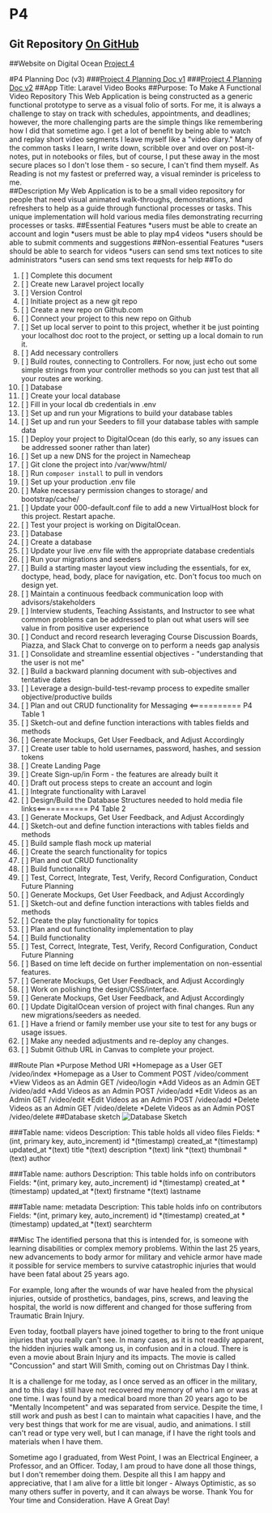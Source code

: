 # P4 
## Git Repository [On GitHub](http://github.com/jpedroza/laravelvideobooks.aacax.net.git)
##Website on Digital Ocean [Project 4](http://laravelvideobooks.aacax.net)

#P4 Planning Doc (v3)
###[Project 4 Planning Doc v1](http://laravelvideobooks.aacax.net/pd1.doc)
###[Project 4 Planning Doc v2](http://laravelvideobooks.aacax.net/pd2.doc)
##App Title: Laravel Video Books 
##Purpose: To Make A Functional Video Repository
This Web Application is being constructed as a generic functional prototype to serve as a visual folio of sorts. 
For me, it is always a challenge to stay on track with schedules, appointments, and deadlines; 
however, the more challenging parts are the simple things like remembering how I did that sometime ago. 
I get a lot of benefit by being able to watch and replay short video segments I leave myself like a "video diary." 
Many of the common tasks I learn, I write down, scribble over and over on post-it-notes, put in notebooks or files, 
but of course, I put these away in the most secure places so I don't lose them - so secure, I can't find them myself. 
As Reading is not my fastest or preferred way, a visual reminder is priceless to me.     
##Description
My Web Application is to be a small video repository for people that need visual animated walk-throughs, demonstrations, and refreshers to help as a guide through functional processes or tasks. 
This unique implementation will hold various media files demonstrating recurring processes or tasks.
##Essential Features
*users must be able to create an account and login
*users must be able to play mp4 videos
*users should be able to submit comments and suggestions
##Non-essential Features
*users should be able to search for videos
*users can send sms text notices to site administrators
*users can send sms text requests for help
##To do
1. [ ] Complete this document 
2. [ ] Create new Laravel project locally
3. [ ] Version Control
4. [ ] Initiate project as a new git repo
5. [ ] Create a new repo on Github.com
6. [ ] Connect your project to this new repo on Github
7. [ ] Set up local server to point to this project, whether it be just pointing your localhost doc root to the project, or setting up a local domain to run it.
8. [ ] Add necessary controllers
9. [ ] Build routes, connecting to Controllers. For now, just echo out some simple strings from your controller methods so you can just test that all your routes are working.
10. [ ] Database
11. [ ] Create your local database
12. [ ] Fill in your local db credentials in .env
13. [ ] Set up and run your Migrations to build your database tables
14. [ ] Set up and run your Seeders to fill your database tables with sample data
15. [ ] Deploy your project to DigitalOcean (do this early, so any issues can be addressed sooner rather than later)
16. [ ] Set up a new DNS for the project in Namecheap
17. [ ] Git clone the project into /var/www/html/
18. [ ] Run `composer install` to pull in vendors
19. [ ] Set up your production .env file
20. [ ] Make necessary permission changes to storage/ and bootstrap/cache/
21. [ ] Update your 000-default.conf file to add a new VirtualHost block for this project. Restart apache.
22. [ ] Test your project is working on DigitalOcean.
23. [ ] Database
24. [ ] Create a database
25. [ ] Update your live .env file with the appropriate database credentials
26. [ ] Run your migrations and seeders
27. [ ] Build a starting master layout view including the essentials, for ex, doctype, head, body, place for navigation, etc. Don't focus too much on design yet.
28. [ ] Maintain a continuous feedback communication loop with advisors/stakeholders
29. [ ] Interview students, Teaching Assistants, and Instructor to see what common problems can be addressed to plan out what users will see value in from positive user experience
30. [ ] Conduct and record research leveraging Course Discussion Boards, Piazza, and Slack Chat to converge on to perform a needs gap analysis
31. [ ] Consolidate and streamline essential objectives - "understanding that the user is not me"
32. [ ] Build a backward planning document with sub-objectives and tentative dates 
33. [ ] Leverage a design-build-test-revamp process to expedite smaller objective/productive builds
34. [ ] Plan and out CRUD functionality for Messaging <=========== P4 Table 1
35. [ ] Sketch-out and define function interactions with tables fields and methods
36. [ ] Generate Mockups, Get User Feedback, and Adjust Accordingly
37. [ ] Create user table to hold usernames, password, hashes, and session tokens
38. [ ] Create Landing Page
39. [ ] Create Sign-up/in Form - the features are already built it
40. [ ] Draft out process steps to create an account and login
41. [ ] Integrate functionality with Laravel
42. [ ] Design/Build the Database Structures needed to hold media file links<=========== P4 Table 2
43. [ ] Generate Mockups, Get User Feedback, and Adjust Accordingly
44. [ ] Sketch-out and define function interactions with tables fields and methods
45. [ ] Build sample flash mock up material
46. [ ] Create the search functionality for topics
47. [ ] Plan and out CRUD functionality
48. [ ] Build functionality
49. [ ] Test, Correct, Integrate, Test, Verify, Record Configuration, Conduct Future Planning
50. [ ] Generate Mockups, Get User Feedback, and Adjust Accordingly
51. [ ] Sketch-out and define function interactions with tables fields and methods
52. [ ] Create the play functionality for topics
53. [ ] Plan and out functionality implementation to play
54. [ ] Build functionality
55. [ ] Test, Correct, Integrate, Test, Verify, Record Configuration, Conduct Future Planning
56. [ ] Based on time left decide on further implementation on non-essential features. 
57. [ ] Generate Mockups, Get User Feedback, and Adjust Accordingly
58. [ ] Work on polishing the design/CSS/interface. 
59. [ ] Generate Mockups, Get User Feedback, and Adjust Accordingly
60. [ ] Update DigitalOcean version of project with final changes. Run any new migrations/seeders as needed.
61. [ ] Have a friend or family member use your site to test for any bugs or usage issues.
62. [ ] Make any needed adjustments and re-deploy any changes.
63. [ ] Submit Github URL in Canvas to complete your project.

##Route Plan
*Purpose	Method	URI
*Homepage as a User	GET	/video/index
*Homepage as a User to Comment	POST	/video/comment
*View Videos as an Admin	GET	/video/login
*Add Videos as an Admin	GET	/video/add
*Add Videos as an Admin	POST	/video/add
*Edit Videos as an Admin	GET	/video/edit
*Edit Videos as an Admin	POST	/video/add
*Delete Videos as an Admin	GET	/video/delete
*Delete Videos as an Admin	POST	/video/delete
##Database sketch
![Database Sketch](http://laravelvideobooks.aacax.net/img/database-sketch.png)
 
###Table name: videos
Description: This table holds all video files 
Fields:
*(int, primary key, auto_increment) id
*(timestamp) created_at
*(timestamp) updated_at 
*(text) title
*(text) description
*(text) link
*(text) thumbnail
*(text) author

###Table name: authors
Description: This table holds info on contributors
Fields:
*(int, primary key, auto_increment) id
*(timestamp) created_at
*(timestamp) updated_at 
*(text) firstname
*(text) lastname

###Table name: metadata
Description: This table holds info on contributors
Fields:
*(int, primary key, auto_increment) id
*(timestamp) created_at
*(timestamp) updated_at 
*(text) searchterm

##Misc
The identified persona that this is intended for, is someone with learning disabilities or complex memory problems. Within the last 25 years, new advancements to body armor for military and vehicle armor have made it possible for service members to survive catastrophic injuries that would have been fatal about 25 years ago.

For example, long after the wounds of war have healed from the physical injuries, outside of prosthetics, bandages, pins, screws, and leaving the hospital, the world is now different and changed for those suffering from Traumatic Brain Injury.

Even today, football players have joined together to bring to the front unique injuries that you really can't see. In many cases, as it is not readily apparent, the hidden injuries walk among us, in confusion and in a cloud. There is even a movie about Brain Injury and its impacts. The movie is called "Concussion" and start Will Smith, coming out on Christmas Day I think. 

It is a challenge for me today, as I once served as an officer in the military, and to this day I still have not recovered my memory of who I am or was at one time. I was found by a medical board more than 20 years ago to be "Mentally Incompetent" and was separated from service. Despite the time, I still work and push as best I can to maintain what capacities I have, and the very best things that work for me are visual, audio, and animations. I still can't read or type very well, but I can manage, if I have the right tools and materials when I have them.

Sometime ago I graduated, from West Point, I was an Electrical Engineer, a Professor, and an Officer. Today, I am proud to have done all those things, but I don't remember doing them. Despite all this I am happy and appreciative, that I am alive for a little bit longer - Always Optimistic, as so many others suffer in poverty, and it can always be worse. Thank You for Your time and Consideration. Have A Great Day! 

